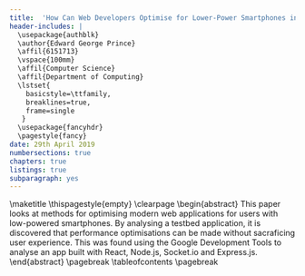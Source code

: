 ```yaml
---
title:  'How Can Web Developers Optimise for Lower-Power Smartphones in the Developing World?'
header-includes: |
  \usepackage{authblk}
  \author{Edward George Prince}
  \affil{6151713}
  \vspace{100mm}
  \affil{Computer Science}
  \affil{Department of Computing}
  \lstset{
    basicstyle=\ttfamily,
    breaklines=true,
    frame=single
   }
  \usepackage{fancyhdr}
  \pagestyle{fancy}
date: 29th April 2019
numbersections: true
chapters: true
listings: true
subparagraph: yes
---
```


\maketitle
\thispagestyle{empty}
\clearpage
\begin{abstract}
  This paper looks at methods for optimising modern web applications for users with
  low-powered smartphones. By analysing a testbed application, it is discovered that
  performance optimisations can be made without sacraficing user experience. This was
  found using the Google Development Tools to analyse an app built with React, Node.js,
  Socket.io and Express.js.
\end{abstract}
\pagebreak
\tableofcontents
\pagebreak